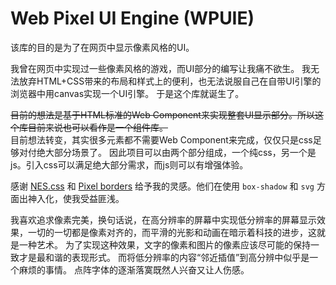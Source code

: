 # Web Pixel UI Engine (WPUIE)

该库的目的是为了在网页中显示像素风格的UI。

我曾在网页中实现过一些像素风格的游戏，而UI部分的编写让我痛不欲生。
我无法放弃HTML+CSS带来的布局和样式上的便利，也无法说服自己在自带UI引擎的浏览器中用canvas实现一个UI引擎。
于是这个库就诞生了。

~~目前的想法是基于HTML标准的Web Component来实现整套UI显示部分。所以这个库目前来说也可以看作是一个组件库。~~  
目前想法转变，其实很多元素都不需要Web Component来完成，仅仅只是css足够对付绝大部分场景了。
因此项目可以由两个部分组成，一个纯css，另一个是js。引入css可以满足绝大部分需求，而js则可以有增强体验。

感谢 [NES.css](https://github.com/nostalgic-css/NES.css) 和 [Pixel borders](https://github.com/NigelOToole/pixel-borders) 给予我的灵感。他们在使用 `box-shadow` 和 `svg` 方面出神入化，使我受益匪浅。

我喜欢追求像素完美，换句话说，在高分辨率的屏幕中实现低分辨率的屏幕显示效果，一切的一切都是像素对齐的，而平滑的光影和动画在暗示着科技的进步，这就是一种艺术。
为了实现这种效果，文字的像素和图片的像素应该尽可能的保持一致才是最和谐的表现形式。
而将低分辨率的内容“邻近插值”到高分辨中似乎是一个麻烦的事情。
点阵字体的逐渐落寞既然人兴奋又让人伤感。
